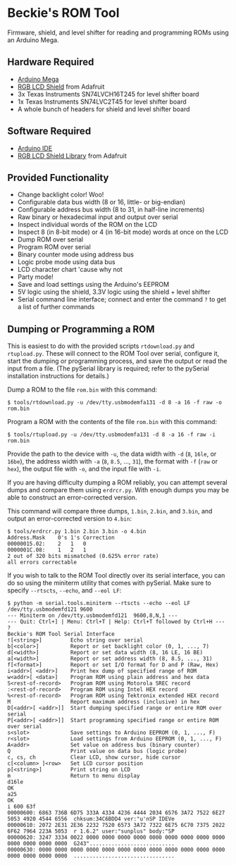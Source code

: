 # Beckie's ROM Tool
Firmware, shield, and level shifter for reading and programming ROMs using an Arduino Mega.

## Hardware Required
  *  [Arduino Mega](https://www.adafruit.com/product/191)
  *  [RGB LCD Shield](https://www.adafruit.com/products/716) from Adafruit
  *  3x Texas Instruments SN74LVCH16T245 for level shifter board
  *  1x Texas Instruments SN74LVC2T45 for level shifter board
  *  A whole bunch of headers for shield and level shifter board

## Software Required
  *  [Arduino IDE](https://www.arduino.cc/en/Main/Software)
  *  [RGB LCD Shield Library](https://learn.adafruit.com/rgb-lcd-shield/downloads) from Adafruit

## Provided Functionality
  *  Change backlight color! Woo!
  *  Configurable data bus width (8 or 16, little- or big-endian)
  *  Configurable address bus width (8 to 31, in half-line increments)
  *  Raw binary or hexadecimal input and output over serial
  *  Inspect individual words of the ROM on the LCD
  *  Inspect 8 (in 8-bit mode) or 4 (in 16-bit mode) words at once on the LCD
  *  Dump ROM over serial
  *  Program ROM over serial
  *  Binary counter mode using address bus
  *  Logic probe mode using data bus
  *  LCD character chart 'cause why not
  *  Party mode!
  *  Save and load settings using the Arduino's EEPROM
  *  5V logic using the shield, 3.3V logic using the shield + level shifter
  *  Serial command line interface; connect and enter the command `?` to get a list of further commands

## Dumping or Programming a ROM
This is easiest to do with the provided scripts `rtdownload.py` and `rtupload.py`.
These will connect to the ROM Tool over serial, configure it, start the dumping
or programming process, and save the output or read the input from a file.
(The pySerial library is required; refer to the pySerial installation instructions
for details.)

Dump a ROM to the file `rom.bin` with this command:

    $ tools/rtdownload.py -u /dev/tty.usbmodemfa131 -d 8 -a 16 -f raw -o rom.bin

Program a ROM with the contents of the file `rom.bin` with this command:

    $ tools/rtupload.py -u /dev/tty.usbmodemfa131 -d 8 -a 16 -f raw -i rom.bin

Provide the path to the device with `-u`, the data width with `-d` (`8`, `16le`,
or `16be`), the address width with `-a` (`8`, `8.5`, ..., `31`), the format with
`-f` (`raw` or `hex`), the output file with `-o`, and the input file with `-i`.

If you are having difficulty dumping a ROM reliably, you can attempt several
dumps and compare them using `erdrcr.py`. With enough dumps you may be able
to construct an error-corrected version.

This command will compare three dumps, `1.bin`, `2.bin`, and `3.bin`, and
output an error-corrected version to `4.bin`:

    $ tools/erdrcr.py 1.bin 2.bin 3.bin -o 4.bin
    Address.Mask	0's	1's	Correction
    00000015.02:	2	1	0
    0000001C.08:	1	2	1
    2 out of 320 bits mismatched (0.625% error rate)
    all errors correctable

If you wish to talk to the ROM Tool directly over its serial interface,
you can do so using the miniterm utility that comes with pySerial.
Make sure to specify `--rtscts`, `--echo`, and `--eol LF`:

    $ python -m serial.tools.miniterm --rtscts --echo --eol LF /dev/tty.usbmodemfd121 9600
    --- Miniterm on /dev/tty.usbmodemfd121  9600,8,N,1 ---
    --- Quit: Ctrl+] | Menu: Ctrl+T | Help: Ctrl+T followed by Ctrl+H ---
    ?
    Beckie's ROM Tool Serial Interface
    ![<string>]         Echo string over serial
    b[<color>]          Report or set backlight color (0, 1, ..., 7)
    d[<width>]          Report or set data width (8, 16 LE, 16 BE)
    a[<width>]          Report or set address width (8, 8.5, ..., 31)
    f[<format>]         Report or set I/O format for D and P (Raw, Hex)
    i<addr>[ <addr>]    Print hex dump of specified range of ROM
    w<addr>[ <data>]    Program ROM using plain address and hex data
    S<rest-of-record>   Program ROM using Motorola SREC record
    :<rest-of-record>   Program ROM using Intel HEX record
    %<rest-of-record>   Program ROM using Tektronix extended HEX record
    M                   Report maximum address (inclusive) in hex
    D[<addr>[ <addr>]]  Start dumping specified range or entire ROM over serial
    P[<addr>[ <addr>]]  Start programming specified range or entire ROM over serial
    s<slot>             Save settings to Arduino EEPROM (0, 1, ..., F)
    r<slot>             Load settings from Arduino EEPROM (0, 1, ..., F)
    A<addr>             Set value on address bus (binary counter)
    Q                   Print value on data bus (logic probe)
    c, cs, ch           Clear LCD, show cursor, hide cursor
    c[<column> ]<row>   Set LCD cursor position
    p[<string>]         Print string on LCD
    m                   Return to menu display
    d16le
    OK
    a25
    OK
    i 600 63f
    00000600: 6863 736B 6D75 333A 4334 4236 4444 2034 6576 3A72 7522 6E27 5053 4920 4544 6556  chksum:34C6BDD4 ver:"u'nSP IDEVe
    00000610: 2072 2E31 2E36 2232 7520 6573 3A72 7322 6E75 6C70 7375 2022 6F62 7964 223A 5053  r 1.6.2" user:"sunplus" body:"SP
    00000620: 3247 3334 0022 0000 0000 0000 0000 0000 0000 0000 0000 0000 0000 0000 0000 0000  G243"...........................
    00000630: 0000 0000 0000 0000 0000 0000 0000 0000 0000 0000 0000 0000 0000 0000 0000 0000  ................................
